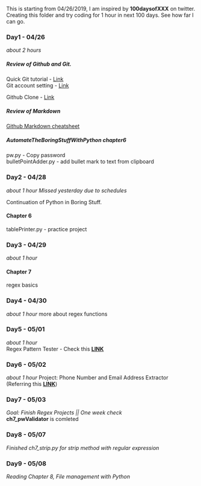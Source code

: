 This is starting from 04/26/2019, I am inspired by **100daysofXXX** on twitter. 
Creating this folder and try coding for 1 hour in next 100 days. See how far I can go.

### Day1 - 04/26
*about 2 hours*
##### Review of Github and Git. 
Quick Git tutorial - [Link](http://rogerdudler.github.io/git-guide/)  
Git account setting - [Link](https://git-scm.com/book/en/v2/Customizing-Git-Git-Configuration)

Github Clone - [Link](https://git-scm.com/book/en/v2/GitHub-Contributing-to-a-Project)

##### Review of Markdown 
[Github Markdown cheatsheet](https://github.com/adam-p/markdown-here/wiki/Markdown-Cheatsheet#headers)

#####  AutomateTheBoringStuffWithPython chapter6
pw.py - Copy password  
bulletPointAdder.py - add bullet mark to text from clipboard

### Day2 - 04/28
*about 1 hour*
*Missed yesterday due to schedules*

Continuation of Python in Boring Stuff.
#### Chapter 6
tablePrinter.py - practice project  

### Day3 - 04/29
*about 1 hour*
#### Chapter 7
regex basics

### Day4 - 04/30
*about 1 hour*
more about regex functions

### Day5 - 05/01
*about 1 hour*  
Regex Pattern Tester - Check this [**LINK**](https://regexr.com/)

### Day6 - 05/02
*about 1 hour*
Project: Phone Number and Email Address Extractor  
(Referring this [**LINK**](https://emailregex.com/))

### Day7 - 05/03
*Goal: Finish Regex Projects || One week check*  
**ch7_pwValidator** is comleted

### Day8 - 05/07
*Finished ch7_strip.py for strip method with regular expression*
 
### Day9 - 05/08
*Reading Chapter 8, File management with Python*


